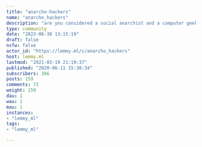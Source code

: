 ```yaml
---
title: "anarcho-hackers" 
name: "anarcho_hackers"
description: "are you considered a social anarchist and a computer geek? somehow more into social movements, social justice and anti-capitalism and free/libre software? do you enjoy hacking/security and exploration? do you see the social benefits of technology in a new world? then you are an anarcho-hacker, join us!"
type: community
date: "2023-06-30 13:15:19"
draft: false
nsfw: false
actor_id: "https://lemmy.ml/c/anarcho_hackers"
host: lemmy.ml
lastmod: "2021-03-19 21:19:37"
published: "2020-06-11 15:30:34"
subscribers: 366
posts: 159
comments: 73
weight: 159
dau: 1
wau: 1
mau: 1
instances:
- "lemmy_ml"
tags: 
- "lemmy_ml"

---
```

